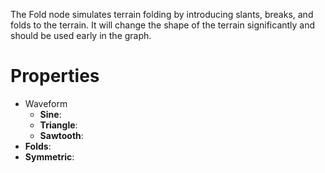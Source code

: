 


The Fold node simulates terrain folding by introducing slants, breaks, and folds to the terrain. It will change the shape of the terrain significantly and should be used early in the graph.



# Properties

- Waveform
  - **Sine**: <desc>
  - **Triangle**: <desc>
  - **Sawtooth**: <desc>
- **Folds**: 
- **Symmetric**: 




